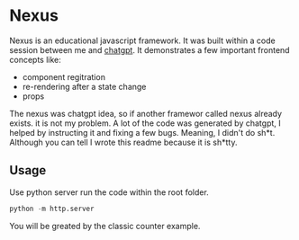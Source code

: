 # Nexus 

Nexus is an educational javascript framework. It was built within a code session between me and [chatgpt](https://chat.openai.com/chat). It demonstrates a few important frontend concepts like:

- component regitration
- re-rendering after a state change
- props

The nexus was chatgpt idea, so if another framewor called nexus already exists. it is not my problem. A lot of the code was generated by chatgpt, I helped by instructing it and fixing a few bugs. Meaning, I didn't do sh\*t. Although you can tell I wrote this readme because it is sh\*tty.

## Usage

Use python server run the code within the root folder.


```python
python -m http.server
```

You will be greated by the classic counter example.

